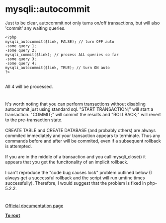# mysqli::autocommit



Just to be clear, autocommit not only turns on/off transactions, but will also &apos;commit&apos; any waiting queries.<br>

```
<?php
mysqli_autocommit($link, FALSE); // turn OFF auto
-some query 1;
-some query 2;
mysqli_commit($link); // process ALL queries so far
-some query 3;
-some query 4;
mysqli_autocommit($link, TRUE); // turn ON auto
?>
```
<br>All 4 will be processed.  

#

It&apos;s worth noting that you can perform transactions without disabling autocommit just using standard sql. "START TRANSACTION;" will start a transaction. "COMMIT;" will commit the results and "ROLLBACK;" will revert to the pre-transaction state.<br><br>CREATE TABLE and CREATE DATABASE (and probably others) are always commited immediately and your transaction appears to terminate. Thus any commands before and after will be commited, even if a subsequent rollback is attempted.<br><br>If you are in the middle of a transaction and you call mysqli_close() it appears that you get the funcitonality of an implicit rollback.<br><br>I can&apos;t reproduce the "code bug causes lock" problem outlined below (I always get a successful rollback and the script will run umtine times successfully). Therefore, I would suggest that the problem is fixed in php-5.2.2.  

#

[Official documentation page](https://www.php.net/manual/en/mysqli.autocommit.php)

**[To root](/README.md)**